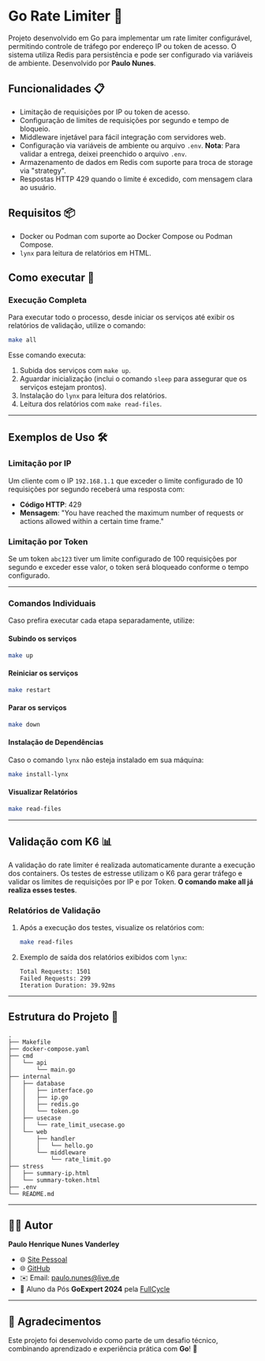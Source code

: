 
# Go Rate Limiter 🚦

Projeto desenvolvido em Go para implementar um rate limiter configurável, permitindo controle de tráfego por endereço IP ou token de acesso. O sistema utiliza Redis para persistência e pode ser configurado via variáveis de ambiente. Desenvolvido por **Paulo Nunes**.

## Funcionalidades 📋

- Limitação de requisições por IP ou token de acesso.
- Configuração de limites de requisições por segundo e tempo de bloqueio.
- Middleware injetável para fácil integração com servidores web.
- Configuração via variáveis de ambiente ou arquivo `.env`.
  **Nota**: Para validar a entrega, deixei preenchido o arquivo `.env`.
- Armazenamento de dados em Redis com suporte para troca de storage via "strategy".
- Respostas HTTP 429 quando o limite é excedido, com mensagem clara ao usuário.

## Requisitos 📦

- Docker ou Podman com suporte ao Docker Compose ou Podman Compose.
- `lynx` para leitura de relatórios em HTML.

## Como executar 🚀

### Execução Completa

Para executar todo o processo, desde iniciar os serviços até exibir os relatórios de validação, utilize o comando:
```bash
make all
```

Esse comando executa:
1. Subida dos serviços com `make up`.
2. Aguardar inicialização (inclui o comando `sleep` para assegurar que os serviços estejam prontos).
3. Instalação do `lynx` para leitura dos relatórios.
4. Leitura dos relatórios com `make read-files`.

---

## Exemplos de Uso 🛠️

### Limitação por IP
Um cliente com o IP `192.168.1.1` que exceder o limite configurado de 10 requisições por segundo receberá uma resposta com:

- **Código HTTP**: 429
- **Mensagem**: "You have reached the maximum number of requests or actions allowed within a certain time frame."

### Limitação por Token
Se um token `abc123` tiver um limite configurado de 100 requisições por segundo e exceder esse valor, o token será bloqueado conforme o tempo configurado.

---

### Comandos Individuais

Caso prefira executar cada etapa separadamente, utilize:

#### Subindo os serviços
```bash
make up
```

#### Reiniciar os serviços
```bash
make restart
```

#### Parar os serviços
```bash
make down
```

#### Instalação de Dependências
Caso o comando `lynx` não esteja instalado em sua máquina:
```bash
make install-lynx
```

#### Visualizar Relatórios
```bash
make read-files
```

---

## Validação com K6 📊

A validação do rate limiter é realizada automaticamente durante a execução dos containers. Os testes de estresse utilizam o K6 para gerar tráfego e validar os limites de requisições por IP e por Token. **O comando make all já realiza esses testes**.

### Relatórios de Validação

1. Após a execução dos testes, visualize os relatórios com:
   ```bash
   make read-files
   ```

2. Exemplo de saída dos relatórios exibidos com `lynx`:
   ```plaintext
   Total Requests: 1501
   Failed Requests: 299
   Iteration Duration: 39.92ms
   ```

---

## Estrutura do Projeto 📂

```
.
├── Makefile
├── docker-compose.yaml
├── cmd
│   └── api
│       └── main.go
├── internal
│   ├── database
│   │   ├── interface.go
│   │   ├── ip.go
│   │   ├── redis.go
│   │   └── token.go
│   ├── usecase
│   │   └── rate_limit_usecase.go
│   └── web
│       ├── handler
│       │   └── hello.go
│       └── middleware
│           └── rate_limit.go
├── stress
│   ├── summary-ip.html
│   └── summary-token.html
├── .env
└── README.md
```

---

## 👨‍💻 Autor

**Paulo Henrique Nunes Vanderley**  
- 🌐 [Site Pessoal](https://www.paulonunes.dev/)  
- 🌐 [GitHub](https://github.com/paulnune)  
- ✉️ Email: [paulo.nunes@live.de](mailto:paulo.nunes@live.de)  
- 🚀 Aluno da Pós **GoExpert 2024** pela [FullCycle](https://fullcycle.com.br)

---

## 🎉 Agradecimentos

Este projeto foi desenvolvido como parte de um desafio técnico, combinando aprendizado e experiência prática com **Go**! 🚀